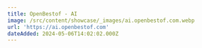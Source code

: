 ```yaml
---
title: OpenBestof - AI
image: /src/content/showcase/_images/ai.openbestof.com.webp
url: 'https://ai.openbestof.com'
dateAdded: 2024-05-06T14:02:02.000Z
---
```


